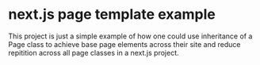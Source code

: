 # next.js page template example
This project is just a simple example of how one could use inheritance of a Page class to achieve base page elements across their site and reduce repitition across all page classes in a next.js project.
